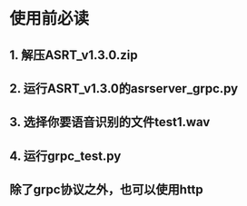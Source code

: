 # 使用前必读

## 1. 解压ASRT_v1.3.0.zip

## 2. 运行ASRT_v1.3.0的asrserver_grpc.py

## 3. 选择你要语音识别的文件test1.wav

## 4. 运行grpc_test.py

## 除了grpc协议之外，也可以使用http